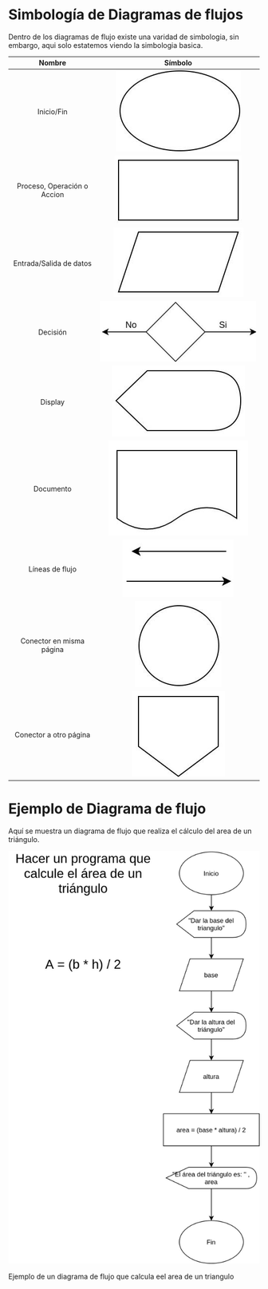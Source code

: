 # Simbología de Diagramas de flujos

Dentro de los diagramas de flujo existe una varidad de simbologia, sin embargo, aqui solo estatemos viendo la simbologia basica.

Nombre|Símbolo
:-:|:-:
Inicio/Fin| ![simbolo](./img/1.jpg)
Proceso, Operación o Accion| ![simbolo](./img/2.jpg)
Entrada/Salida de datos| ![simbolo](./img/4.jpg)
Decisión| ![simbolo](./img/5.jpg)
Display| ![simbolo](./img/6.jpg)
Documento| ![simbolo](./img/8.jpg)
Líneas de flujo| ![simbolo](./img/7.jpg)
Conector en misma página| ![simbolo](./img/3.jpg)
Conector a otro página| ![simbolo](./img/9.jpg)


# Ejemplo de Diagrama de flujo

Aquí se muestra un diagrama de flujo que realiza el cálculo del area de un triángulo.


![Diagrama de flujo ejemplo](./img/ejemplo.jpg)
<figcaption>Ejemplo de un diagrama de flujo que calcula eel area de un triangulo</figcaption>